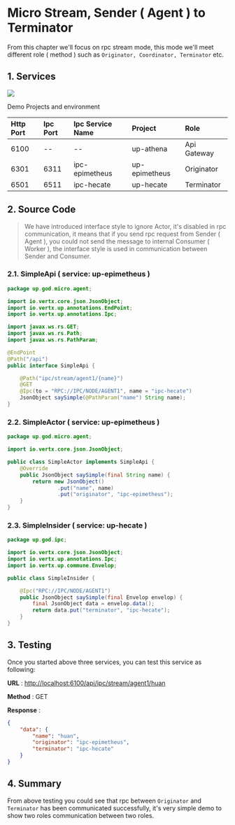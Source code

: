# Micro Stream, Sender \( Agent \) to Terminator

From this chapter we'll focus on rpc stream mode, this mode we'll meet different role \( method \) such
as `Originator, Coordinator, Terminator` etc.

## 1. Services

![](/doc/image/d10088-1.png)

Demo Projects and environment

| Http Port | Ipc Port | Ipc Service Name | Project | Role |
| :--- | :--- | :--- | :--- | :--- |
| 6100 | -- | -- | up-athena | Api Gateway |
| 6301 | 6311 | ipc-epimetheus | up-epimetheus | Originator |
| 6501 | 6511 | ipc-hecate | up-hecate | Terminator |

## 2. Source Code

> We have introduced interface style to ignore Actor, it's disabled in rpc communication, it means that if you send rpc
> request from Sender \( Agent \), you could not send the message to internal Consumer \( Worker \), the interface style
> is used in communication between Sender and Consumer.

### 2.1. SimpleApi \( service: up-epimetheus \)

```java
package up.god.micro.agent;

import io.vertx.core.json.JsonObject;
import io.vertx.up.annotations.EndPoint;
import io.vertx.up.annotations.Ipc;

import javax.ws.rs.GET;
import javax.ws.rs.Path;
import javax.ws.rs.PathParam;

@EndPoint
@Path("/api")
public interface SimpleApi {

    @Path("ipc/stream/agent1/{name}")
    @GET
    @Ipc(to = "RPC://IPC/NODE/AGENT1", name = "ipc-hecate")
    JsonObject saySimple(@PathParam("name") String name);
}
```

### 2.2. SimpleActor \( service: up-epimetheus \)

```java
package up.god.micro.agent;

import io.vertx.core.json.JsonObject;

public class SimpleActor implements SimpleApi {
    @Override
    public JsonObject saySimple(final String name) {
        return new JsonObject()
                .put("name", name)
                .put("originator", "ipc-epimetheus");
    }
}
```

### 2.3. SimpleInsider \( service: up-hecate \)

```java
package up.god.ipc;

import io.vertx.core.json.JsonObject;
import io.vertx.up.annotations.Ipc;
import io.vertx.up.commune.Envelop;

public class SimpleInsider {

    @Ipc("RPC://IPC/NODE/AGENT1")
    public JsonObject saySimple(final Envelop envelop) {
        final JsonObject data = envelop.data();
        return data.put("terminator", "ipc-hecate");
    }
}
```

## 3. Testing

Once you started above three services, you can test this service as following:

**URL** : [http://localhost:6100/api/ipc/stream/agent1/huan](http://localhost:6100/api/ipc/stream/agent1/huan)

**Method** : GET

**Response** :

```json
{
    "data": {
        "name": "huan",
        "originator": "ipc-epimetheus",
        "terminator": "ipc-hecate"
    }
}
```

## 4. Summary

From above testing you could see that rpc between `Originator` and `Terminator` has been communicated successfully, it's
very simple demo to show two roles communication between two roles.

